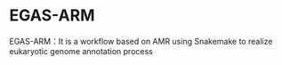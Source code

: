 # EGAS-ARM
EGAS-ARM：It is a workflow based on AMR using Snakemake to realize eukaryotic genome annotation process
